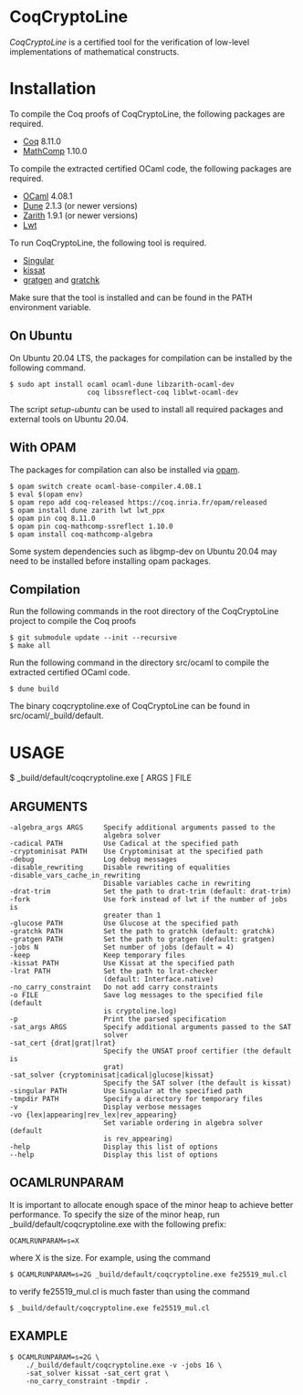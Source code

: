 CoqCryptoLine
=============

*CoqCryptoLine* is a certified tool for the verification of low-level
implementations of mathematical constructs.


Installation
============

To compile the Coq proofs of CoqCryptoLine, the following packages
are required.

* [Coq](https://coq.inria.fr) 8.11.0
* [MathComp](https://github.com/math-comp/math-comp) 1.10.0

To compile the extracted certified OCaml code, the following packages
are required.

* [OCaml](https://ocaml.org) 4.08.1
* [Dune](https://dune.build) 2.1.3 (or newer versions)
* [Zarith](https://github.com/ocaml/Zarith) 1.9.1 (or newer versions)
* [Lwt](https://ocsigen.org/lwt/latest/manual/manual)

To run CoqCryptoLine, the following tool is required.

* [Singular](https://www.singular.uni-kl.de/)
* [kissat](http://fmv.jku.at/kissat/)
* [gratgen](https://www21.in.tum.de/~lammich/grat/) and
  [gratchk](https://www21.in.tum.de/~lammich/grat/)

Make sure that the tool is installed and can be found in the PATH
environment variable.


On Ubuntu
---------

On Ubuntu 20.04 LTS, the packages for compilation can be installed by the
following command.

    $ sudo apt install ocaml ocaml-dune libzarith-ocaml-dev
                       coq libssreflect-coq liblwt-ocaml-dev

The script *setup-ubuntu* can be used to install all required packages
and external tools on Ubuntu 20.04.


With OPAM
---------

The packages for compilation can also be installed via
[opam](http://opam.ocaml.org).

    $ opam switch create ocaml-base-compiler.4.08.1
    $ eval $(opam env)
    $ opam repo add coq-released https://coq.inria.fr/opam/released
    $ opam install dune zarith lwt lwt_ppx
    $ opam pin coq 8.11.0
    $ opam pin coq-mathcomp-ssreflect 1.10.0
    $ opam install coq-mathcomp-algebra

Some system dependencies such as libgmp-dev on Ubuntu 20.04 may need to be
installed before installing opam packages.


Compilation
-----------

Run the following commands in the root directory of the CoqCryptoLine
project to compile the Coq proofs

    $ git submodule update --init --recursive
    $ make all

Run the following command in the directory src/ocaml to compile the
extracted certified OCaml code.

    $ dune build

The binary coqcryptoline.exe of CoqCryptoLine can be found in
src/ocaml/_build/default.



USAGE
=====

$ _build/default/coqcryptoline.exe [ ARGS ] FILE


ARGUMENTS
---------

    -algebra_args ARGS     Specify additional arguments passed to the
                           algebra solver
    -cadical PATH          Use Cadical at the specified path
    -cryptominisat PATH    Use Cryptominisat at the specified path
    -debug                 Log debug messages
    -disable_rewriting     Disable rewriting of equalities
    -disable_vars_cache_in_rewriting
                           Disable variables cache in rewriting
    -drat-trim             Set the path to drat-trim (default: drat-trim)
    -fork                  Use fork instead of lwt if the number of jobs is
                           greater than 1
    -glucose PATH          Use Glucose at the specified path
    -gratchk PATH          Set the path to gratchk (default: gratchk)
    -gratgen PATH          Set the path to gratgen (default: gratgen)
    -jobs N                Set number of jobs (default = 4)
    -keep                  Keep temporary files
    -kissat PATH           Use Kissat at the specified path
    -lrat PATH             Set the path to lrat-checker
                           (default: Interface.native)
    -no_carry_constraint   Do not add carry constraints
    -o FILE                Save log messages to the specified file (default
                           is cryptoline.log)
    -p                     Print the parsed specification
    -sat_args ARGS         Specify additional arguments passed to the SAT
                           solver
    -sat_cert {drat|grat|lrat}
                           Specify the UNSAT proof certifier (the default is
                           grat)
    -sat_solver {cryptominisat|cadical|glucose|kissat}
                           Specify the SAT solver (the default is kissat)
    -singular PATH         Use Singular at the specified path
    -tmpdir PATH           Specify a directory for temporary files
    -v                     Display verbose messages
    -vo {lex|appearing|rev_lex|rev_appearing}
                           Set variable ordering in algebra solver (default
                           is rev_appearing)
    -help                  Display this list of options
    --help                 Display this list of options


OCAMLRUNPARAM
-------------

It is important to allocate enough space of the minor heap
to achieve better performance. To specify the size of the minor
heap, run _build/default/coqcryptoline.exe with the following
prefix:

    OCAMLRUNPARAM=s=X

where X is the size. For example, using the command

    $ OCAMLRUNPARAM=s=2G _build/default/coqcryptoline.exe fe25519_mul.cl

to verify fe25519_mul.cl is much faster than using the command

    $ _build/default/coqcryptoline.exe fe25519_mul.cl


EXAMPLE
-------

    $ OCAMLRUNPARAM=s=2G \
        ./_build/default/coqcryptoline.exe -v -jobs 16 \
        -sat_solver kissat -sat_cert grat \
        -no_carry_constraint -tmpdir .

